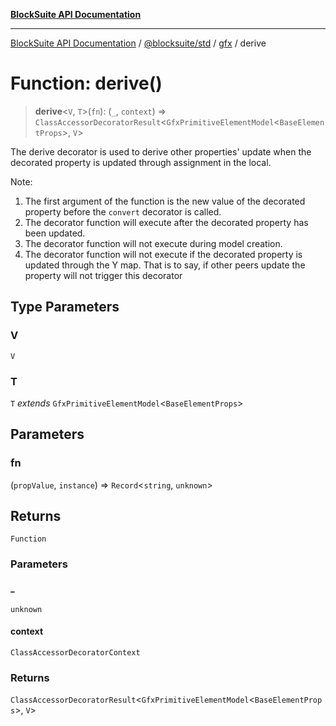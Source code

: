 [**BlockSuite API Documentation**](../../../../README.md)

***

[BlockSuite API Documentation](../../../../README.md) / [@blocksuite/std](../../README.md) / [gfx](../README.md) / derive

# Function: derive()

> **derive**\<`V`, `T`\>(`fn`): (`_`, `context`) => `ClassAccessorDecoratorResult`\<`GfxPrimitiveElementModel`\<`BaseElementProps`\>, `V`\>

The derive decorator is used to derive other properties' update when the
decorated property is updated through assignment in the local.

Note:
1. The first argument of the function is the new value of the decorated property
   before the `convert` decorator is called.
2. The decorator function will execute after the decorated property has been updated.
3. The decorator function will not execute during model creation.
4. The decorator function will not execute if the decorated property is updated through
   the Y map. That is to say, if other peers update the property will not trigger this decorator

## Type Parameters

### V

`V`

### T

`T` *extends* `GfxPrimitiveElementModel`\<`BaseElementProps`\>

## Parameters

### fn

(`propValue`, `instance`) => `Record`\<`string`, `unknown`\>

## Returns

`Function`

### Parameters

#### \_

`unknown`

#### context

`ClassAccessorDecoratorContext`

### Returns

`ClassAccessorDecoratorResult`\<`GfxPrimitiveElementModel`\<`BaseElementProps`\>, `V`\>
